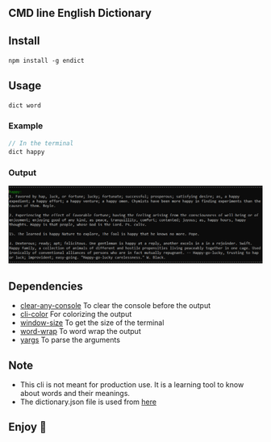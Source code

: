 ## CMD line English Dictionary

## Install
`npm install -g endict`


## Usage

`dict word`

### Example
```js
// In the terminal
dict happy
```

### Output

![](https://raw.githubusercontent.com/tharunoptimus/endict/main/output.png)

## Dependencies
- [clear-any-console](https://www.npmjs.com/package/clear-any-console) To clear the console before the output
- [cli-color](https://www.npmjs.com/package/cli-color) For colorizing the output
- [window-size](https://www.npmjs.com/package/window-size) To get the size of the terminal
- [word-wrap](https://www.npmjs.com/package/word-wrap) To word wrap the output
- [yargs](https://www.npmjs.com/package/yargs) To parse the arguments


## Note
- This cli is not meant for production use. It is a learning tool to know about words and their meanings.
- The dictionary.json file is used from [here](https://github.com/matthewreagan/WebstersEnglishDictionary/blob/master/dictionary.json)


## Enjoy 🎉
